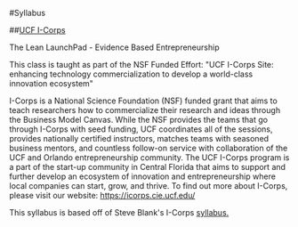 #Syllabus

##[UCF I-Corps](https://icorps.cie.ucf.edu/)

The Lean LaunchPad - Evidence Based Entrepreneurship

This class is taught as part of the NSF Funded Effort: "UCF I-Corps Site: enhancing technology commercialization to develop a world-class innovation ecosystem"

I-Corps is a National Science Foundation (NSF) funded grant that aims to teach researchers how to commercialize their research and ideas through the Business Model Canvas. While the NSF provides the teams that go through I-Corps with seed funding, UCF coordinates all of the sessions, provides nationally certified instructors, matches teams with seasoned business mentors, and countless follow-on service with collaboration of the UCF and Orlando entrepreneurship community. The UCF I-Corps program is a part of the start-up community in Central Florida that aims to support and further develop an ecosystem of innovation and entrepreneurship where local companies can start, grow, and thrive. To find out more about I-Corps, please visit our website: https://icorps.cie.ucf.edu/ 

This syllabus is based off of Steve Blank's I-Corps [syllabus.](http://www.slideshare.net/sblank/tagged/syllabus)
